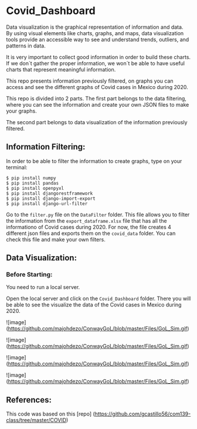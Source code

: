 # Covid_Dashboard

Data visualization is the graphical representation of information and data. By using visual elements like charts, graphs, and maps, data visualization tools provide an accessible way to see and understand trends, outliers, and patterns in data.

It is very important to collect good information in order to build these charts. If we don´t gather the proper information, we won´t be able to have useful charts that represent meaningful information.

This repo presents information previously filtered, on graphs you can access and see the different graphs of Covid cases in Mexico during 2020.

This repo is divided into 2 parts. The first part belongs to the data filtering, where you can see the information and create your own JSON files to make your graphs.

The second part belongs to data visualization of the information previously filtered.


## Information Filtering:

In order to be able to filter the information to create graphs, type on your terminal:

```
$ pip install numpy
$ pip install pandas
$ pip install openpyxl
$ pip install djangorestframework
$ pip install django-import-export
$ pip install django-url-filter
```

Go to the `filter.py` file on the `DataFilter` folder. This file allows you to filter the information from the `export_dataframe.xlsx` file that has all the informationo of Covid cases during 2020. For now, the file creates 4 different json files and exports them on the `covid_data` folder. You can check this file and make your own filters.

## Data Visualization:

### Before Starting:

You need to run a local server. 


Open the local server and click on the `Covid_Dashboard` folder. There you will be able to see the visualize the data of the Covid cases in Mexico during 2020.

![image] (https://github.com/majohdezo/ConwayGoL/blob/master/Files/GoL_Sim.gif)

![image] (https://github.com/majohdezo/ConwayGoL/blob/master/Files/GoL_Sim.gif)

![image] (https://github.com/majohdezo/ConwayGoL/blob/master/Files/GoL_Sim.gif)

![image] (https://github.com/majohdezo/ConwayGoL/blob/master/Files/GoL_Sim.gif)


## References:
This code was based on this [repo] (https://github.com/gcastillo56/com139-class/tree/master/COVID) 